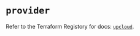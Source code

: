 # `provider`

Refer to the Terraform Registory for docs: [`upcloud`](https://registry.terraform.io/providers/upcloudltd/upcloud/3.3.0/docs).

